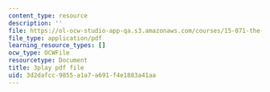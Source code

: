 ```yaml
---
content_type: resource
description: ''
file: https://ol-ocw-studio-app-qa.s3.amazonaws.com/courses/15-071-the-analytics-edge-spring-2017/3d2dafcc9855a1a7a691f4e1883a41aa_plpDQpjB044.pdf
file_type: application/pdf
learning_resource_types: []
ocw_type: OCWFile
resourcetype: Document
title: 3play pdf file
uid: 3d2dafcc-9855-a1a7-a691-f4e1883a41aa
---
```

